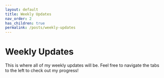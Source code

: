 ```yaml
---
layout: default
title: Weekly Updates
nav_order: 2
has_children: true
permalink: /posts/weekly-updates
---
```

# Weekly Updates

This is where all of my weekly updates will be. Feel free to navigate the tabs to the left to check out my progress!
